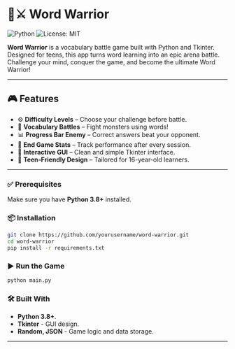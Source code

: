 # 🧠⚔️ Word Warrior

![Python](https://img.shields.io/badge/Python-3.8+-blue)
![License: MIT](https://img.shields.io/badge/License-MIT-yellow.svg)

**Word Warrior** is a vocabulary battle game built with Python and Tkinter.  
Designed for teens, this app turns word learning into an epic arena battle.  
Challenge your mind, conquer the game, and become the ultimate Word Warrior!

---

## 🎮 Features

- ⚙️ **Difficulty Levels** – Choose your challenge before battle.
- 💬 **Vocabulary Battles** – Fight monsters using words!
- 📊 **Progress Bar Enemy** – Correct answers beat your opponent.
- 🏁 **End Game Stats** – Track performance after every session.
- 🎨 **Interactive GUI** – Clean and simple Tkinter interface.
- 👦 **Teen-Friendly Design** – Tailored for 16-year-old learners.

---

### ✅ Prerequisites

Make sure you have **Python 3.8+** installed.

### 📦 Installation

```bash
git clone https://github.com/yourusername/word-warrior.git
cd word-warrior
pip install -r requirements.txt
```

### ▶️ Run the Game
```bash
python main.py
```
### 🛠️ Built With
- **Python 3.8+**.
- **Tkinter** - GUI design.
- **Random, JSON** - Game logic and data storage.
---
